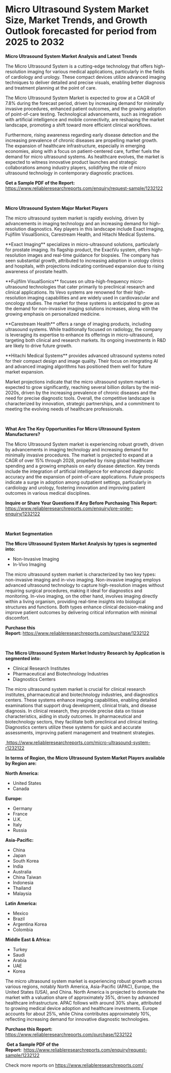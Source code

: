 <p><h1>Micro Ultrasound System Market Size, Market Trends, and Growth Outlook forecasted for period from 2025 to 2032</h1></p><p><strong>Micro Ultrasound System Market Analysis and Latest Trends</strong></p>
<p><p>The Micro Ultrasound System is a cutting-edge technology that offers high-resolution imaging for various medical applications, particularly in the fields of cardiology and urology. These compact devices utilize advanced imaging techniques to deliver detailed and precise visuals, enabling better diagnosis and treatment planning at the point of care. </p><p>The Micro Ultrasound System Market is expected to grow at a CAGR of 7.8% during the forecast period, driven by increasing demand for minimally invasive procedures, enhanced patient outcomes, and the growing adoption of point-of-care testing. Technological advancements, such as integration with artificial intelligence and mobile connectivity, are reshaping the market landscape, promoting a shift toward more efficient clinical workflows. </p><p>Furthermore, rising awareness regarding early disease detection and the increasing prevalence of chronic diseases are propelling market growth. The expansion of healthcare infrastructure, especially in emerging economies, along with a focus on patient-centered care, further fuels the demand for micro ultrasound systems. As healthcare evolves, the market is expected to witness innovative product launches and strategic collaborations among industry players, solidifying the role of micro ultrasound technology in contemporary diagnostic practices.</p></p>
<p><strong>Get a Sample PDF of the Report:&nbsp;</strong> <a href="https://www.reliableresearchreports.com/enquiry/request-sample/1232122?utm_campaign=2295&utm_medium=2&utm_source=Github&utm_content=ia&utm_term=11042025&utm_id=micro-ultrasound-system">https://www.reliableresearchreports.com/enquiry/request-sample/1232122</a></p>
<p>&nbsp;</p>
<p><strong>Micro Ultrasound System Major Market Players</strong></p>
<p><p>The micro ultrasound system market is rapidly evolving, driven by advancements in imaging technology and an increasing demand for high-resolution diagnostics. Key players in this landscape include Exact Imaging, Fujifilm VisualSonics, Carestream Health, and Hitachi Medical Systems.</p><p>**Exact Imaging** specializes in micro-ultrasound solutions, particularly for prostate imaging. Its flagship product, the ExactVu system, offers high-resolution images and real-time guidance for biopsies. The company has seen substantial growth, attributed to increasing adoption in urology clinics and hospitals, with projections indicating continued expansion due to rising awareness of prostate health.</p><p>**Fujifilm VisualSonics** focuses on ultra-high-frequency micro-ultrasound technologies that cater primarily to preclinical research and clinical applications. Its Vevo systems are renowned for their high-resolution imaging capabilities and are widely used in cardiovascular and oncology studies. The market for these systems is anticipated to grow as the demand for non-invasive imaging solutions increases, along with the growing emphasis on personalized medicine.</p><p>**Carestream Health** offers a range of imaging products, including ultrasound systems. While traditionally focused on radiology, the company is leveraging its expertise to enhance its offerings in micro-ultrasound, targeting both clinical and research markets. Its ongoing investments in R&D are likely to drive future growth.</p><p>**Hitachi Medical Systems** provides advanced ultrasound systems noted for their compact design and image quality. Their focus on integrating AI and advanced imaging algorithms has positioned them well for future market expansion. </p><p>Market projections indicate that the micro ultrasound system market is expected to grow significantly, reaching several billion dollars by the mid-2020s, driven by the increasing prevalence of chronic diseases and the need for precise diagnostic tools. Overall, the competitive landscape is characterized by innovation, strategic partnerships, and a commitment to meeting the evolving needs of healthcare professionals.</p></p>
<p>&nbsp;</p>
<p><strong>What Are The Key Opportunities For Micro Ultrasound System Manufacturers?</strong></p>
<p><p>The Micro Ultrasound System market is experiencing robust growth, driven by advancements in imaging technology and increasing demand for minimally invasive procedures. The market is projected to expand at a CAGR of over 15% through 2028, propelled by rising global healthcare spending and a growing emphasis on early disease detection. Key trends include the integration of artificial intelligence for enhanced diagnostic accuracy and the expansion of point-of-care applications. Future prospects indicate a surge in adoption among outpatient settings, particularly in cardiology and urology, fostering innovation and improving patient outcomes in various medical disciplines.</p></p>
<p><strong>Inquire or Share Your Questions If Any Before Purchasing This Report:</strong> <a href="https://www.reliableresearchreports.com/enquiry/pre-order-enquiry/1232122?utm_campaign=2295&utm_medium=2&utm_source=Github&utm_content=ia&utm_term=11042025&utm_id=micro-ultrasound-system">https://www.reliableresearchreports.com/enquiry/pre-order-enquiry/1232122</a></p>
<p>&nbsp;</p>
<p><strong>Market Segmentation</strong></p>
<p><strong>The Micro Ultrasound System Market Analysis by types is segmented into:</strong></p>
<p><ul><li>Non-Invasive Imaging</li><li>In-Vivo Imaging</li></ul></p>
<p><p>The micro ultrasound system market is characterized by two key types: non-invasive imaging and in-vivo imaging. Non-invasive imaging employs advanced ultrasound technology to capture high-resolution images without requiring surgical procedures, making it ideal for diagnostics and monitoring. In-vivo imaging, on the other hand, involves imaging directly within a living organism, providing real-time insights into biological structures and functions. Both types enhance clinical decision-making and improve patient outcomes by delivering critical information with minimal discomfort.</p></p>
<p><strong>Purchase this Report:&nbsp;</strong><a href="https://www.reliableresearchreports.com/purchase/1232122?utm_campaign=2295&utm_medium=2&utm_source=Github&utm_content=ia&utm_term=11042025&utm_id=micro-ultrasound-system">https://www.reliableresearchreports.com/purchase/1232122</a></p>
<p>&nbsp;</p>
<p><strong>The Micro Ultrasound System Market Industry Research by Application is segmented into:</strong></p>
<p><ul><li>Clinical Research Institutes</li><li>Pharmaceutical and Biotechnology Industries</li><li>Diagnostics Centers</li></ul></p>
<p><p>The micro ultrasound system market is crucial for clinical research institutes, pharmaceutical and biotechnology industries, and diagnostics centers. These systems enhance imaging capabilities, enabling detailed examinations that support drug development, clinical trials, and disease diagnosis. In clinical research, they provide precise data on tissue characteristics, aiding in study outcomes. In pharmaceutical and biotechnology sectors, they facilitate both preclinical and clinical testing. Diagnostics centers utilize these systems for quick and accurate assessments, improving patient management and treatment strategies.</p></p>
<p><a href="https://www.reliableresearchreports.com/micro-ultrasound-system-r1232122?utm_campaign=2295&utm_medium=2&utm_source=Github&utm_content=ia&utm_term=11042025&utm_id=micro-ultrasound-system">&nbsp;https://www.reliableresearchreports.com/micro-ultrasound-system-r1232122</a></p>
<p><strong>In terms of Region, the Micro Ultrasound System Market Players available by Region are:</strong></p>
<p>
    <p> <strong> North America: </strong>
        <ul>
            <li>United States</li>
            <li>Canada</li>
        </ul>
        </p> 
    <p> <strong> Europe: </strong>
        <ul>
            <li>Germany</li>
            <li>France</li>
            <li>U.K.</li>
            <li>Italy</li>
            <li>Russia</li>
        </ul>
        </p> 
    <p> <strong> Asia-Pacific: </strong>
        <ul>
            <li>China</li>
            <li>Japan</li>
            <li>South Korea</li>
            <li>India</li>
            <li>Australia</li>
            <li>China Taiwan</li>
            <li>Indonesia</li>
            <li>Thailand</li>
            <li>Malaysia</li>
        </ul>
        </p> 
    <p> <strong> Latin America: </strong>
        <ul>
            <li>Mexico</li>
            <li>Brazil</li>
            <li>Argentina Korea</li>
            <li>Colombia</li>
        </ul>
        </p> 
    <p> <strong> Middle East & Africa: </strong>
        <ul>
            <li>Turkey</li>
            <li>Saudi</li>
            <li>Arabia</li>
            <li>UAE</li>
            <li>Korea</li>
        </ul>
    </p>
    </p>
<p><p>The micro ultrasound system market is experiencing robust growth across various regions, notably North America, Asia-Pacific (APAC), Europe, the United States (USA), and China. North America is projected to dominate the market with a valuation share of approximately 35%, driven by advanced healthcare infrastructure. APAC follows with around 30% share, attributed to growing medical device adoption and healthcare investments. Europe accounts for about 25%, while China contributes approximately 10%, reflecting increasing demand for innovative diagnostic technologies.</p></p>
<p><strong>Purchase this Report: </strong><a href="https://www.reliableresearchreports.com/purchase/1232122?utm_campaign=2295&utm_medium=2&utm_source=Github&utm_content=ia&utm_term=11042025&utm_id=micro-ultrasound-system">https://www.reliableresearchreports.com/purchase/1232122</a></p>
<p>&nbsp;<strong>Get a Sample PDF of the Report:&nbsp;&nbsp;</strong><a href="https://www.reliableresearchreports.com/enquiry/request-sample/1232122?utm_campaign=2295&utm_medium=2&utm_source=Github&utm_content=ia&utm_term=11042025&utm_id=micro-ultrasound-system">https://www.reliableresearchreports.com/enquiry/request-sample/1232122</a></p>
<p><strong></strong></p>
<p>Check more reports on <a href="https://www.reliableresearchreports.com/?utm_campaign=2295&utm_medium=2&utm_source=Github&utm_content=ia&utm_term=11042025&utm_id=micro-ultrasound-system">https://www.reliableresearchreports.com/</a></p>